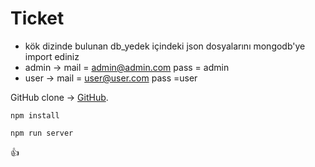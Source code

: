 # Ticket

- kök dizinde bulunan db_yedek içindeki json dosyalarını mongodb'ye import ediniz
- admin -> mail = admin@admin.com  pass = admin
- user ->  mail = user@user.com     pass =user

GitHub clone  -> [GitHub](https://github.com/mustafayildiz-m/ticket_system.git).

```
npm install
```

```
npm run server
```
:+1: 
